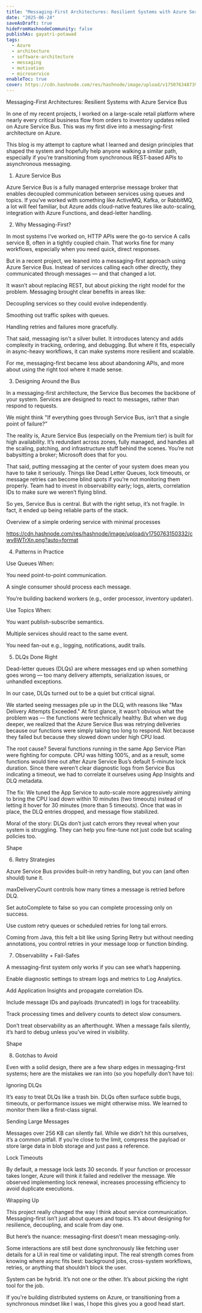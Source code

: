 ```yaml
---
title: "Messaging-First Architectures: Resilient Systems with Azure Service Bus"
date: "2025-06-24"
saveAsDraft: true
hideFromHashnodeCommunity: false
publishAs: gayatri-potawad
tags:
  - Azure
  - architecture
  - software-architecture
  - messaging
  - motivation
  - microservice
enableToc: true
cover: https://cdn.hashnode.com/res/hashnode/image/upload/v1750763487391/xyENTEBwe.jpeg?auto=format
---
```


Messaging-First Architectures: Resilient Systems with Azure Service Bus 


In one of my recent projects, I worked on a large-scale retail platform where nearly every critical business flow from orders to inventory updates relied on Azure Service Bus. This was my first dive into a messaging-first architecture on Azure. 


This blog is my attempt to capture what I learned and design principles that shaped the system and hopefully help anyone walking a similar path, especially if you’re transitioning from synchronous REST-based APIs to asynchronous messaging. 

 
1. Azure Service Bus 

Azure Service Bus is a fully managed enterprise message broker that enables decoupled communication between services using queues and topics. 
If you’ve worked with something like ActiveMQ, Kafka, or RabbitMQ, a lot will feel familiar, but Azure adds cloud-native features like auto-scaling, integration with Azure Functions, and dead-letter handling. 



2. Why Messaging-First? 


In most systems I’ve worked on, HTTP APIs were the go-to service A calls service B, often in a tightly coupled chain. That works fine for many workflows, especially when you need quick, direct responses. 

But in a recent project, we leaned into a messaging-first approach using Azure Service Bus. 
Instead of services calling each other directly, they communicated through messages — and that changed a lot. 

It wasn’t about replacing REST, but about picking the right model for the problem. 
Messaging brought clear benefits in areas like: 

Decoupling services so they could evolve independently. 

Smoothing out traffic spikes with queues. 

Handling retries and failures more gracefully. 

That said, messaging isn't a silver bullet. It introduces latency and adds complexity in tracking, ordering, and debugging. 
But where it fits, especially in async-heavy workflows, it can make systems more resilient and scalable. 

For me, messaging-first became less about abandoning APIs, and more about using the right tool where it made sense. 


3. Designing Around the Bus 

In a messaging-first architecture, the Service Bus becomes the backbone of your system. Services are designed to react to messages, rather than respond to requests.

We might think "If everything goes through Service Bus, isn’t that a single point of failure?” 

The reality is, Azure Service Bus (especially on the Premium tier) is built for high availability. 
It’s redundant across zones, fully managed, and handles all the scaling, patching, and infrastructure stuff behind the scenes. 
You’re not babysitting a broker; Microsoft does that for you. 

That said, putting messaging at the center of your system does mean you have to take it seriously. 
Things like Dead Letter Queues, lock timeouts, or message retries can become blind spots if you’re not monitoring them properly. 
Team had to invest in observability early; logs, alerts, correlation IDs to make sure we weren’t flying blind. 

So yes, Service Bus is central. But with the right setup, it’s not fragile. In fact, it ended up being reliable parts of the stack. 

Overview of a simple ordering service with minimal processes 

https://cdn.hashnode.com/res/hashnode/image/upload/v1750763150332/cwv8WTrXn.png?auto=format


4. Patterns in Practice 

Use Queues When: 

You need point-to-point communication. 

A single consumer should process each message. 

You’re building backend workers (e.g., order processor, inventory updater). 

Use Topics When: 

You want publish-subscribe semantics. 

Multiple services should react to the same event. 

You need fan-out e.g., logging, notifications, audit trails. 



5. DLQs Done Right 

Dead-letter queues (DLQs) are where messages end up when something goes wrong — too many delivery attempts, serialization issues, or unhandled exceptions. 

In our case, DLQs turned out to be a quiet but critical signal. 

We started seeing messages pile up in the DLQ, with reasons like "Max Delivery Attempts Exceeded." At first glance, it wasn’t obvious what the problem was — the functions were technically healthy. 
But when we dug deeper, we realized that the Azure Service Bus was retrying deliveries because our functions were simply taking too long to respond. 
Not because they failed but because they slowed down under high CPU load. 

The root cause? Several functions running in the same App Service Plan were fighting for compute. 
CPU was hitting 100%, and as a result, some functions would time out after Azure Service Bus’s default 5-minute lock duration. 
Since there weren’t clear diagnostic logs from Service Bus indicating a timeout, we had to correlate it ourselves using App Insights and DLQ metadata. 

The fix: We tuned the App Service to auto-scale more aggressively aiming to bring the CPU load down within 10 minutes (two timeouts) instead of letting it hover for 30 minutes (more than 5 timeouts). 
Once that was in place, the DLQ entries dropped, and message flow stabilized. 

Moral of the story: DLQs don’t just catch errors they reveal when your system is struggling. 
They can help you fine-tune not just code but scaling policies too. 

Shape 


6. Retry Strategies 

Azure Service Bus provides built-in retry handling, but you can (and often should) tune it. 

maxDeliveryCount controls how many times a message is retried before DLQ. 

Set autoComplete to false so you can complete processing only on success. 

Use custom retry queues or scheduled retries for long tail errors. 

Coming from Java, this felt a bit like using Spring Retry but without needing annotations, you control retries in your message loop or function binding. 


7. Observability + Fail-Safes 

A messaging-first system only works if you can see what’s happening. 

Enable diagnostic settings to stream logs and metrics to Log Analytics. 

Add Application Insights and propagate correlation IDs. 

Include message IDs and payloads (truncated!) in logs for traceability. 

Track processing times and delivery counts to detect slow consumers. 

Don’t treat observability as an afterthought. When a message fails silently, it’s hard to debug unless you’ve wired in visibility. 

Shape 



8. Gotchas to Avoid 

Even with a solid design, there are a few sharp edges in messaging-first systems;
here are the mistakes we ran into (so you hopefully don’t have to): 

Ignoring DLQs 

It’s easy to treat DLQs like a trash bin. DLQs often surface subtle bugs, timeouts, or performance issues we might otherwise miss. We learned to monitor them like a first-class signal. 

Sending Large Messages 

Messages over 256 KB can silently fail. 
While we didn’t hit this ourselves, it’s a common pitfall. 
If you’re close to the limit, compress the payload or store large data in blob storage and just pass a reference. 

Lock Timeouts 

By default, a message lock lasts 30 seconds. If your function or processor takes longer, Azure will think it failed and redeliver the message. We observed implementing lock renewal, increases processing efficiency to avoid duplicate executions. 



Wrapping Up 

This project really changed the way I think about service communication. Messaging-first isn’t just about queues and topics. It’s about designing for resilience, decoupling, and scale from day one.  

But here’s the nuance: messaging-first doesn’t mean messaging-only. 

Some interactions are still best done synchronously like fetching user details for a UI in real time or validating input. The real strength comes from knowing where async fits best: background jobs, cross-system workflows, retries, or anything that shouldn’t block the user. 

System can be hybrid. It’s not one or the other. It’s about picking the right tool for the job. 

If you're building distributed systems on Azure, or transitioning from a synchronous mindset like I was, I hope this gives you a good head start. 
